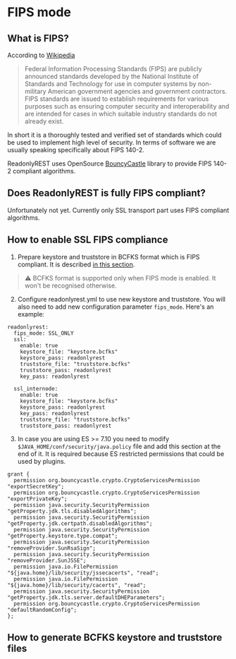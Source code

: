 # FIPS mode

## What is FIPS?

According to [Wikipedia](https://en.wikipedia.org/wiki/Federal_Information_Processing_Standards) 
> Federal Information Processing Standards (FIPS) are publicly announced standards developed by the National Institute of Standards and Technology for use in computer systems by non-military American government agencies and government contractors.
> FIPS standards are issued to establish requirements for various purposes such as ensuring computer security and interoperability and are intended for cases in which suitable industry standards do not already exist.

In short it is a thoroughly tested and verified set of standards which could be used to implement high level of security. In terms of software we are usually speaking specifically about FIPS 140-2. 

ReadonlyREST uses OpenSource [BouncyCastle](https://www.bouncycastle.org) library to provide FIPS 140-2 compliant algorithms.

## Does ReadonlyREST is fully FIPS compliant?

Unfortunately not yet. Currently only SSL transport part uses FIPS compliant algorithms.

## How to enable SSL FIPS compliance

1. Prepare keystore and truststore in BCFKS format which is FIPS compliant. It is described [in this section](#how-to-generate-bcfks-keystore-and-truststore-files). 
> :warning: BCFKS format is supported only when FIPS mode is enabled. It won't be recognised otherwise.

2. Configure readonlyrest.yml to use new keystore and truststore. You will also need to add new configuration parameter `fips_mode`. Here's an example:
``` 
readonlyrest:
  fips_mode: SSL_ONLY
  ssl:
    enable: true
    keystore_file: "keystore.bcfks"
    keystore_pass: readonlyrest
    truststore_file: "truststore.bcfks"
    truststore_pass: readonlyrest
    key_pass: readonlyrest

  ssl_internode:
    enable: true
    keystore_file: "keystore.bcfks"
    keystore_pass: readonlyrest
    key_pass: readonlyrest
    truststore_file: "truststore.bcfks"
    truststore_pass: readonlyrest
```
3. In case you are using ES >= 7.10 you need to modify `$JAVA_HOME/conf/security/java.policy` file and add this section at the end of it. It is required because ES restricted permissions that could be used by plugins.
```
grant {
  permission org.bouncycastle.crypto.CryptoServicesPermission "exportSecretKey";
  permission org.bouncycastle.crypto.CryptoServicesPermission "exportPrivateKey";
  permission java.security.SecurityPermission "getProperty.jdk.tls.disabledAlgorithms";
  permission java.security.SecurityPermission "getProperty.jdk.certpath.disabledAlgorithms";
  permission java.security.SecurityPermission "getProperty.keystore.type.compat";
  permission java.security.SecurityPermission "removeProvider.SunRsaSign";
  permission java.security.SecurityPermission "removeProvider.SunJSSE";
  permission java.io.FilePermission "${java.home}/lib/security/jssecacerts", "read";
  permission java.io.FilePermission "${java.home}/lib/security/cacerts", "read";
  permission java.security.SecurityPermission "getProperty.jdk.tls.server.defaultDHEParameters";
  permission org.bouncycastle.crypto.CryptoServicesPermission "defaultRandomConfig";
};
```


## How to generate BCFKS keystore and truststore files
